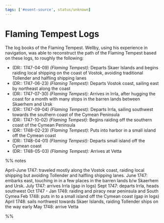 ```yaml
---
tags: ['#event-source', status/unknown]
---
```

# Flaming Tempest Logs

The log books of the Flaming Tempest. Wellby, using his experience in navigation, was able to reconstruct the path of the Flaming Tempest based on these logs, to roughly the following:

- (DR:: 1747-04-09) *(Flaming Tempest):* Departs Skaer Islands and begins raiding local shipping on the coast of Vostok, avoiding traditional Tollender and halfling shipping lanes
- (DR:: 1747-06-23) *(Flaming Tempest):* Departs Vostok coast, sailing east by northeast along the coast
- (DR:: 1747-07-30) *(Flaming Tempest):* Arrives in Irrla, after hugging the coast for a month with many stops in the barren lands between Skaerhem and Ursk
- (DR:: 1747-09-04) *(Flaming Tempest):* Departs Irrla, sailing southwest towards the southern coast of the Cymean Peninsula
- (DR:: 1747-10-02) *(Flaming Tempest):* Begins raiding off the southern coast of the Cymean Peninsula
- (DR:: 1748-02-23) *(Flaming Tempest):* Puts into harbor in a small island off the Cymean coast
- (DR:: 1748-04-01) *(Flaming Tempest):* Departs small island off the Cymean coast
- (DR:: 1748-05-03) *(Flaming Tempest):* Arrives at Vetta


%% notes

April-June 1747: traveled mostly along the Vostok coast, raiding local shipping but avoiding Tollender and halfling shipping lanes.
June 1747: embarks east, touching in in a few places in the barren lands b/w Skaerhem and Ursk. 
July 1747: arrives Irrla
(gap in logs)
Sept 1747: departs Irrla, heads southwest
Oct 1747 - Jan 1748: raiding and piracy near peninsula and South Cymea
Feb 1748: puts in to a small island off the Cymean coast
(gap in logs)
April 1748: sails northwest towards Skaer Islands, raiding Tollender ships on the way
early May 1748: arrive Vetta

%%